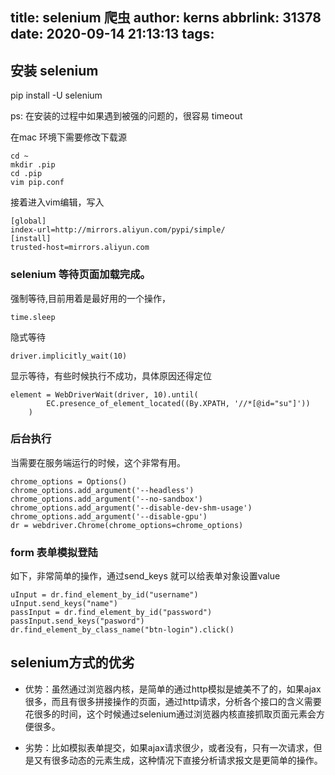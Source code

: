 title: selenium 爬虫
author: kerns
abbrlink: 31378
date: 2020-09-14 21:13:13
tags:
---
## 安装 selenium

pip install -U selenium

ps: 在安装的过程中如果遇到被强的问题的，很容易 timeout

在mac 环境下需要修改下载源
```
cd ~
mkdir .pip
cd .pip
vim pip.conf
```

接着进入vim编辑，写入
```
[global]
index-url=http://mirrors.aliyun.com/pypi/simple/
[install]
trusted-host=mirrors.aliyun.com
```


### selenium 等待页面加载完成。

强制等待,目前用着是最好用的一个操作，

```
time.sleep
```

隐式等待
```
driver.implicitly_wait(10)
```
显示等待，有些时候执行不成功，具体原因还得定位
```
element = WebDriverWait(driver, 10).until(
        EC.presence_of_element_located((By.XPATH, '//*[@id="su"]'))
    )
```


### 后台执行

当需要在服务端运行的时候，这个非常有用。

```
chrome_options = Options()
chrome_options.add_argument('--headless') chrome_options.add_argument('--no-sandbox')
chrome_options.add_argument('--disable-dev-shm-usage')
chrome_options.add_argument('--disable-gpu')
dr = webdriver.Chrome(chrome_options=chrome_options)
```

### form 表单模拟登陆

如下，非常简单的操作，通过send_keys 就可以给表单对象设置value
```
uInput = dr.find_element_by_id("username")
uInput.send_keys("name")
passInput = dr.find_element_by_id("password")
passInput.send_keys("pasword")
dr.find_element_by_class_name("btn-login").click()
```


## selenium方式的优劣

* 优势：虽然通过浏览器内核，是简单的通过http模拟是媲美不了的，如果ajax很多，而且有很多拼接操作的页面，通过http请求，分析各个接口的含义需要花很多的时间，这个时候通过selenium通过浏览器内核直接抓取页面元素会方便很多。

* 劣势：比如模拟表单提交，如果ajax请求很少，或者没有，只有一次请求，但是又有很多动态的元素生成，这种情况下直接分析请求报文是更简单的操作。
